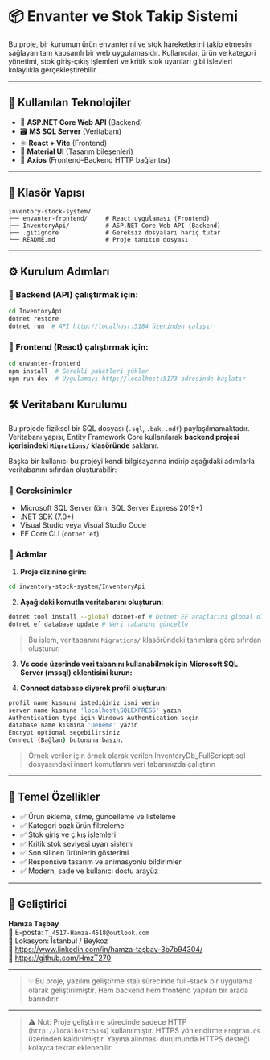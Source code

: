 # 📦 Envanter ve Stok Takip Sistemi

Bu proje, bir kurumun ürün envanterini ve stok hareketlerini takip etmesini sağlayan tam kapsamlı bir web uygulamasıdır. Kullanıcılar, ürün ve kategori yönetimi, stok giriş-çıkış işlemleri ve kritik stok uyarıları gibi işlevleri kolaylıkla gerçekleştirebilir.

---

## 🔧 Kullanılan Teknolojiler

- 🧠 **ASP.NET Core Web API** (Backend)
- 🗃️ **MS SQL Server** (Veritabanı)
- ⚛️ **React + Vite** (Frontend)
- 🎨 **Material UI** (Tasarım bileşenleri)
- 🔗 **Axios** (Frontend–Backend HTTP bağlantısı)

---

## 📁 Klasör Yapısı

```
inventory-stock-system/
├── envanter-frontend/     # React uygulaması (Frontend)
├── InventoryApi/          # ASP.NET Core Web API (Backend)
├── .gitignore             # Gereksiz dosyaları hariç tutar
└── README.md              # Proje tanıtım dosyası
```

---

## ⚙️ Kurulum Adımları

### 🔷 Backend (API) çalıştırmak için:
```bash
cd InventoryApi
dotnet restore
dotnet run  # API http://localhost:5184 üzerinden çalışır
```

### 🔷 Frontend (React) çalıştırmak için:
```bash
cd envanter-frontend
npm install  # Gerekli paketleri yükler
npm run dev  # Uygulamayı http://localhost:5173 adresinde başlatır
```

## 🛠️ Veritabanı Kurulumu

Bu projede fiziksel bir SQL dosyası (`.sql`, `.bak`, `.mdf`) paylaşılmamaktadır.  
Veritabanı yapısı, Entity Framework Core kullanılarak **backend projesi içerisindeki `Migrations/` klasöründe** saklanır.

Başka bir kullanıcı bu projeyi kendi bilgisayarına indirip aşağıdaki adımlarla veritabanını sıfırdan oluşturabilir:

### 🧩 Gereksinimler

- Microsoft SQL Server (örn: SQL Server Express 2019+)
- .NET SDK (7.0+)
- Visual Studio veya Visual Studio Code
- EF Core CLI (`dotnet ef`)

### 🧪 Adımlar

1. **Proje dizinine girin:**
```bash
cd inventory-stock-system/InventoryApi
```

2. **Aşağıdaki komutla veritabanını oluşturun:**
```bash
dotnet tool install --global dotnet-ef # Dotnet EF araçlarını global olarak yükle
dotnet ef database update # Veri tabanını güncelle
```

> Bu işlem, veritabanını `Migrations/` klasöründeki tanımlara göre sıfırdan oluşturur.

3. **Vs code üzerinde veri tabanını kullanabilmek için Microsoft SQL Server (mssql) eklentisini kurun:**

4. **Connect database diyerek profil oluşturun:**
```bash
profil name kısmına istediğiniz ismi verin
server name kısmına 'localhost\SQLEXPRESS' yazın
Authentication type için Windows Authentication seçin
database name kısmına 'Deneme' yazın
Encrypt optional seçebilirsiniz
Connect (Bağlan) butonuna basın.
```

> Örnek veriler için örnek olarak verilen InventoryDb_FullScricpt.sql dosyasındaki insert komutlarını veri tabanınızda çalıştırın

---

## 📝 Temel Özellikler

- ✅ Ürün ekleme, silme, güncelleme ve listeleme
- ✅ Kategori bazlı ürün filtreleme
- ✅ Stok giriş ve çıkış işlemleri
- ✅ Kritik stok seviyesi uyarı sistemi
- ✅ Son silinen ürünlerin gösterimi
- ✅ Responsive tasarım ve animasyonlu bildirimler
- ✅ Modern, sade ve kullanıcı dostu arayüz

---

## 👤 Geliştirici

**Hamza Taşbay**  
📧 E-posta: `T_4517-Hamza-4518@outlook.com`  
📍 Lokasyon: İstanbul / Beykoz  
🔗 https://www.linkedin.com/in/hamza-taşbay-3b7b94304/  
🔗 https://github.com/HmzT270

---

> 💡 Bu proje, yazılım geliştirme stajı sürecinde full-stack bir uygulama olarak geliştirilmiştir. Hem backend hem frontend yapıları bir arada barındırır.

---

> ⚠️ Not: Proje geliştirme sürecinde sadece HTTP (`http://localhost:5184`) kullanılmıştır. 
> HTTPS yönlendirme `Program.cs` üzerinden kaldırılmıştır. 
> Yayına alınması durumunda HTTPS desteği kolayca tekrar eklenebilir.
